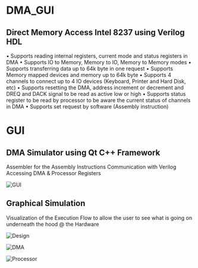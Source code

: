 # DMA_GUI
## Direct Memory Access Intel 8237 using Verilog HDL
•	Supports reading internal registers, current mode and status registers in DMA 
•	Supports IO to Memory, Memory to IO, Memory to Memory modes
•	Supports transferring data up to 64k byte in one request 
•	Supports Memory mapped devices and memory up to 64k byte 
•	Supports 4 channels to connect up to 4 IO devices (Keyboard, Printer and Hard Disk, etc)
•	Supports resetting the DMA, address increment or decrement and DREQ and DACK signal to be read as active low or high
•	Supports status register to be read by processor to be aware the current status of channels in DMA 
•	Supports set request by software (Assembly instruction)

# GUI 
## DMA Simulator using Qt C++ Framework
Assembler for the Assembly Instructions
Communication with Verilog 
Accessing DMA & Processor Registers

![GUI](https://ibb.co/ZxXRSNV)

## Graphical Simulation
Visualization of the Execution Flow to allow the user to see what is going on underneath the hood @ the Hardware 

![Design](https://ibb.co/LQ92tvc)

![DMA](https://ibb.co/1sZH3YF)

![Processor](https://ibb.co/W2rrhfH)
